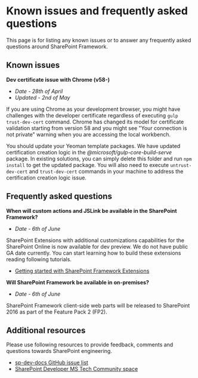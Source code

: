 # Known issues and frequently asked questions

This page is for listing any known issues or to answer any frequently asked questions around SharePoint Framework. 

## Known issues

**Dev certificate issue with Chrome (v58-)**

- *Date - 28th of April*
- *Updated - 2nd of May*

If you are using Chrome as your development browser, you might have challenges with the developer certificate regardless of executing `gulp trust-dev-cert` command. Chrome has changed its model for certificate validation starting from version 58 and you might see "Your connection is not private" warning when you are accessing the local workbench.

You should update your Yeoman template packages. We have updated certification creation logic in the *@microsoft/gulp-core-build-serve* package. In existing solutions, you can simply delete this folder and run `npm install` to get the updated package. You will also need to execute `untrust-dev-cert` and `trust-dev-cert` commands in your machine to address the certification creation logic issue. 

## Frequently asked questions

**When will custom actions and JSLink be available in the SharePoint Framework?**

- *Date - 6th of June*

SharePoint Extensions with additional customizations capabilities for the SharePoint Online is now available for dev preview. We do not have public GA date currently. You can start learning how to build these extensions reading following tutorials.

* [Getting started with SharePoint Framework Extensions](http://aka.ms/spfx-extensions)

**Will SharePoint Framework be available in on-premises?**

- *Date - 6th of June*

SharePoint Framework client-side web parts will be released to SharePoint 2016 as part of the Feature Pack 2 (FP2). 

## Additional resources
Please use following resources to provide feedback, comments and questions towards SharePoint engineering. 

* [sp-dev-docs GitHub issue list](https://github.com/SharePoint/sp-dev-docs/issues)
* [SharePoint Developer MS Tech Community space](https://aka.ms/sppnp-community)
